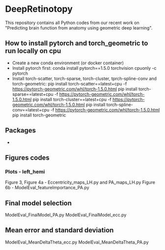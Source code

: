 # DeepRetinotopy

This repository contains all Python codes from our recent work on "Predicting brain function from anatomy using geometric deep learning".

## How to install pytorch and torch_geometric to run locally on cpu

- Create a new conda environment (or docker container)
- Install pytorch first:
	conda install pytorch==1.5.0 torchvision cpuonly -c pytorch
- Install torch-scatter, torch-sparse, torch-cluster, tprch-spline-conv and torch-geometric:
	 pip install torch-scatter==latest+cpu -f https://pytorch-geometric.com/whl/torch-1.5.0.html
	 pip install torch-sparse==latest+cpu -f https://pytorch-geometric.com/whl/torch-1.5.0.html
	 pip install torch-cluster==latest+cpu -f https://pytorch-geometric.com/whl/torch-1.5.0.html
	 pip install torch-spline-conv==latest+cpu -f https://pytorch-geometric.com/whl/torch-1.5.0.html
	 pip install torch-geometric

## Packages

- 

## Figures codes

### Plots - left_hemi


Figure 3, Figure 4a - Eccentricity_maps_LH.py and PA_maps_LH.py
Figure 6b - ModelEval_featureImportance_PA.py


## Final model selection

ModelEval_FinalModel_PA.py
ModelEval_FinalModel_ecc.py

## Mean error and standard deviation

ModelEval_MeanDeltaTheta_ecc.py
ModelEval_MeanDeltaTheta_PA.py
